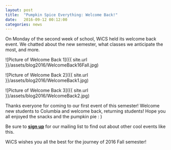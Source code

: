 ```yaml
---
layout: post
title:  "Pumpkin Spice Everything: Welcome Back!"
date:   2016-09-12 00:12:00
categories: news
---
```


On Monday of the second week of school, WiCS held its welcome back event. We chatted about the new semester, what classes we anticipate the most, and more. 

![Picture of Welcome Back 1]({{ site.url }}/assets/blog2016/WelcomeBack16Fall.jpg)

![Picture of Welcome Back 2]({{ site.url }}/assets/blog2016/WelcomeBack1.jpg)

![Picture of Welcome Back 3]({{ site.url }}/assets/blog2016/WelcomeBack2.jpg)

Thanks everyone for coming to our first event of this semester! Welcome new students to Columbia and welcome back, returning students! Hope you all enjoyed the snacks and the pumpkin pie : ) 

Be sure to [**sign up**][mailinglist] for our mailing list to find out about other cool events like this.

WiCS wishes you all the best for the journey of 2016 Fall semester!

[mailinglist]: http://columbia.us9.list-manage.com/subscribe?u=4c6a1c710f8ab9cce10272368&id=593b5faa43
